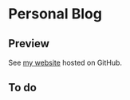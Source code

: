 # Personal Blog

## Preview
See [my website](https://fuzzygrim.github.io/) hosted on GitHub.

## To do
